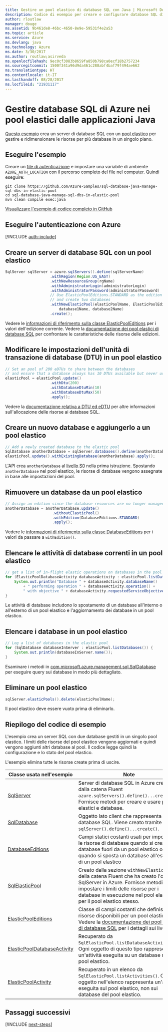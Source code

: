 ```yaml
---
title: Gestire un pool elastico di database SQL con Java | Microsoft Docs
description: Codice di esempio per creare e configurare database SQL di Azure con Azure SDK per Java
author: rloutlaw
manager: douge
ms.assetid: 9b461de8-46bc-4650-8e9e-59531f4e2a53
ms.topic: article
ms.service: Azure
ms.devlang: java
ms.technology: Azure
ms.date: 3/30/2017
ms.author: routlaw;asirveda
ms.openlocfilehash: 9ec0cf3083b8659fa850b798ca0ecf18b2757234
ms.sourcegitcommit: 1500f341a96d9da461c288abf4baf79f494ae662
ms.translationtype: HT
ms.contentlocale: it-IT
ms.lasthandoff: 08/28/2017
ms.locfileid: "21931117"
---
```

# <a name="manage-azure-sql-databases-in-elastic-pools-from-your-java-applications"></a>Gestire database SQL di Azure nei pool elastici dalle applicazioni Java

[Questo esempio](https://github.com/Azure-Samples/sql-database-java-manage-sql-dbs-in-elastic-pool) crea un server di database SQL con un [pool elastico](https://docs.microsoft.com/azure/sql-database/sql-database-elastic-pool) per gestire e ridimensionare le risorse per più database in un singolo piano.

## <a name="run-the-sample"></a>Eseguire l'esempio

Creare un [file di autenticazione](https://github.com/Azure/azure-sdk-for-java/blob/master/AUTH.md) e impostare una variabile di ambiente `AZURE_AUTH_LOCATION` con il percorso completo del file nel computer. Quindi eseguire:

```
git clone https://github.com/Azure-Samples/sql-database-java-manage-sql-dbs-in-elastic-pool
cd sql-database-java-manage-sql-dbs-in-elastic-pool
mvn clean compile exec:java
```

[Visualizzare l'esempio di codice completo in GitHub](https://github.com/Azure-Samples/sql-database-java-manage-sql-dbs-in-elastic-pool)

## <a name="authenticate-with-azure"></a>Eseguire l'autenticazione con Azure

[!INCLUDE [auth-include](includes/java-auth-include.md)]

## <a name="create-a-sql-database-server-with-an-elastic-pool"></a>Creare un server di database SQL con un pool elastico

```java
SqlServer sqlServer = azure.sqlServers().define(sqlServerName)
                    .withRegion(Region.US_EAST)
                    .withNewResourceGroup(rgName)
                    .withAdministratorLogin(administratorLogin)
                    .withAdministratorPassword(administratorPassword)
                    // Use ElasticPoolEditions.STANDARD as the edition
                    // and create two databases
                    .withNewElasticPool(elasticPoolName, ElasticPoolEditions.STANDARD, 
                        database1Name, database2Name)
                    .create();
```

Vedere le [informazioni di riferimento sulla classe ElasticPoolEditions](https://docs.microsoft.com/java/api/com.microsoft.azure.management.sql._elastic_pool_editions) per i valori dell'edizione corrente. Vedere la [documentazione dei pool elastici di database SQL](https://docs.microsoft.com/azure/sql-database/sql-database-elastic-pool) per confrontare le caratteristiche delle risorse delle edizioni. 

## <a name="change-database-transaction-unit-dtu-settings-in-an-elastic-pool"></a>Modificare le impostazioni dell'unità di transazione di database (DTU) in un pool elastico

```java
// Set an pool of 200 eDTUs to share between the databases
// and ensure that a database always has 10 DTUs available but never uses more than 50
elasticPool = elasticPool.update()
                    .withDtu(200)
                    .withDatabaseDtuMin(10)
                    .withDatabaseDtuMax(50)
                    .apply();
```

Vedere la [documentazione relativa a DTU ed eDTU](https://docs.microsoft.com/azure/sql-database/sql-database-what-is-a-dtu) per altre informazioni sull'allocazione delle risorse ai database SQL.

## <a name="create-a-new-database-and-add-it-to-an-elastic-pool"></a>Creare un nuovo database e aggiungerlo a un pool elastico

```java
// Add a newly created database to the elastic pool
SqlDatabase anotherDatabase = sqlServer.databases().define(anotherDatabaseName).create();
elasticPool.update().withExistingDatabase(anotherDatabase).apply();            
```

L'API crea `anotherDatabase` al [livello S0](https://docs.microsoft.com/azure/sql-database/sql-database-service-tiers) nella prima istruzione. Spostando `anotherDatabase` nel pool elastico, le risorse di database vengono assegnate in base alle impostazioni del pool.

## <a name="remove-a-database-from-an-elastic-pool"></a>Rimuovere un database da un pool elastico
```java
// Assign an edition since the database resources are no longer managed in the pool 
anotherDatabase = anotherDatabase.update()
                     .withoutElasticPool()
                     .withEdition(DatabaseEditions.STANDARD)
                     .apply();
```

Vedere le [informazioni di riferimento sulla classe DatabaseEditions](https://docs.microsoft.com/java/api/com.microsoft.azure.management.sql._database_editions) per i valori da passare a `withEdition()`.

## <a name="list-current-database-activities-in-an-elastic-pool"></a>Elencare le attività di database correnti in un pool elastico
```java
// get a list of in-flight elastic operations on databases in the pool and log them 
for (ElasticPoolDatabaseActivity databaseActivity : elasticPool.listDatabaseActivities()) {
    System.out.println("Database " + databaseActivity.databaseName() 
        + " performing operation " + databaseActivity.operation() + 
        " with objective " + databaseActivity.requestedServiceObjective());
}
```

Le attività di database includono lo spostamento di un database all'interno o all'esterno di un pool elastico e l'aggiornamento dei database in un pool elastico.


## <a name="list-databases-in-an-elastic-pool"></a>Elencare i database in un pool elastico
```java
// Log a list of databases in the elastic pool 
for (SqlDatabase databaseInServer : elasticPool.listDatabases()) {
    System.out.println(databaseInServer.name());
}
```

Esaminare i metodi in [com.microsoft.azure.management.sql.SqlDatabase](https://docs.microsoft.com/java/api/com.microsoft.azure.management.sql._sql_database) per eseguire query sui database in modo più dettagliato.

## <a name="delete-an-elastic-pool"></a>Eliminare un pool elastico
```java
sqlServer.elasticPools().delete(elasticPoolName);
```

Il pool elastico deve essere vuoto prima di eliminarlo.

## <a name="sample-code-summary"></a>Riepilogo del codice di esempio

L'esempio crea un server SQL con due database gestiti in un singolo pool elastico. I limiti delle risorse del pool elastico vengono aggiornati e quindi vengono aggiunti altri database al pool. Il codice legge quindi la configurazione e lo stato del pool elastico. 

L'esempio elimina tutte le risorse create prima di uscire.

| Classe usata nell'esempio | Note |
|-------|-------|
| [SqlServer](https://docs.microsoft.com/java/api/com.microsoft.azure.management.sql._sql_server) | Server di database SQL in Azure creato dalla catena Fluent `azure.sqlServers().define()...create()`. Fornisce metodi per creare e usare pool elastici e database. 
| [SqlDatabase](https://docs.microsoft.com/java/api/com.microsoft.azure.management.sql._sql_database) | Oggetto lato client che rappresenta un database SQL. Viene creato tramite `sqlServer().define()...create()`. 
| [DatabaseEditions](https://docs.microsoft.com/java/api/com.microsoft.azure.management.sql._database_editions) | Campi statici costanti usati per impostare le risorse di database quando si crea un database fuori da un pool elastico o quando si sposta un database all'esterno di un pool elastico  
| [SqlElasticPool](https://docs.microsoft.com/java/api/com.microsoft.azure.management.sql._sql_elastic_pool) | Creato dalla sezione `withNewElasticPool()` della catena Fluent che ha creato l'oggetto SqlServer in Azure. Fornisce metodi per impostare i limiti delle risorse per i database in esecuzione nel pool elastico e per il pool elastico stesso. 
| [ElasticPoolEditions](https://docs.microsoft.com/java/api/com.microsoft.azure.management.sql._elastic_pool_editions) | Classe di campi costanti che definisce le risorse disponibili per un pool elastico. Vedere la [documentazione dei pool elastici di database SQL](https://docs.microsoft.com/azure/sql-database/sql-database-elastic-pool) per i dettagli sui livelli. 
| [ElasticPoolDatabaseActivity](https://docs.microsoft.com/java/api/com.microsoft.azure.management.sql._elastic_pool_database_activity) | Recuperato da `SqlElasticPool.listDatabaseActivities()`. Ogni oggetto di questo tipo rappresenta un'attività eseguita su un database nel pool elastico.
| [ElasticPoolActivity](https://docs.microsoft.com/java/api/com.microsoft.azure.management.sql._elastic_pool_activity) | Recuperato in un elenco da `SqlElasticPool.listActivities()`. Ogni oggetto nell'elenco rappresenta un'attività eseguita sul pool elastico, non sui database del pool elastico.

## <a name="next-steps"></a>Passaggi successivi

[!INCLUDE [next-steps](includes/java-next-steps.md)]
